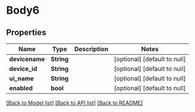 # Body6

## Properties
Name | Type | Description | Notes
------------ | ------------- | ------------- | -------------
**devicename** | **String** |  | [optional] [default to null]
**device_id** | **String** |  | [optional] [default to null]
**ui_name** | **String** |  | [optional] [default to null]
**enabled** | **bool** |  | [optional] [default to null]

[[Back to Model list]](../README.md#documentation-for-models) [[Back to API list]](../README.md#documentation-for-api-endpoints) [[Back to README]](../README.md)



